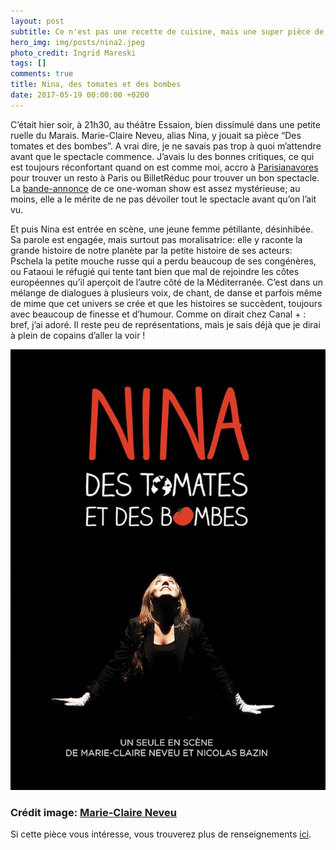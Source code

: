 ```yaml
---
layout: post
subtitle: Ce n'est pas une recette de cuisine, mais une super pièce de théâtre !
hero_img: img/posts/nina2.jpeg
photo_credit: Ingrid Mareski
tags: []
comments: true
title: Nina, des tomates et des bombes
date: 2017-05-19 00:00:00 +0200
---
```

C’était hier soir, à 21h30, au théâtre Essaion, bien dissimulé dans une petite ruelle du Marais. Marie-Claire Neveu, alias Nina, y jouait sa pièce “Des tomates et des bombes”. A vrai dire, je ne savais pas trop à quoi m’attendre avant que le spectacle commence. J’avais lu des bonnes critiques, ce qui est toujours réconfortant quand on est comme moi, accro à [Parisianavores](https://parisianavores.paris/) pour trouver un resto à Paris ou BilletRéduc pour trouver un bon spectacle. La [bande-annonce](https://www.youtube.com/watch?v=SOiyJ8tv1rc) de ce one-woman show est assez mystérieuse; au moins, elle a le mérite de ne pas dévoiler tout le spectacle avant qu’on l’ait vu.

Et puis Nina est entrée en scène, une jeune femme pétillante, désinhibée. Sa parole est engagée, mais surtout pas moralisatrice: elle y raconte la grande histoire de notre planète par la petite histoire de ses acteurs: Pschela la petite mouche russe qui a perdu beaucoup de ses congénères, ou Fataoui le réfugié qui tente tant bien que mal de rejoindre les côtes européennes qu’il aperçoit de l’autre côté de la Méditerranée. C’est dans un mélange de dialogues à plusieurs voix, de chant, de danse et parfois même de mime que cet univers se crée et que les histoires se succèdent, toujours avec beaucoup de finesse et d’humour. Comme on dirait chez Canal + : bref, j’ai adoré. Il reste peu de représentations, mais je sais déjà que je dirai à plein de copains d’aller la voir !

![](/img/posts/ninatb-4.jpg)

### Crédit image: [Marie-Claire Neveu](http://www.mcn-mcn.com/)

Si cette pièce vous intéresse, vous trouverez plus de renseignements [ici](http://www.billetreduc.com/171336/evt.htm).